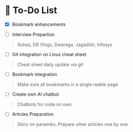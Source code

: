 # 📝 To-Do List

- [x] Bookmark enhancements

- [ ] Interview Prepartion
> Suhas, DR Vlogs, Dwaraga, Jagadish, Infosys
- [ ] Git integration on Linux cheat sheet
> Cheat sheet daily update via git
- [ ] Bookmark integration
> Make sure all bookmarks in a single reable page
- [ ] Create own AI chatbot
> Chatbots for code on own
- [ ] Articles Preparation
> Story on paramiko, Prepare other articles one by one
